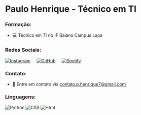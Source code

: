 # Paulo Henrique - Técnico em TI
### Formação:
- 💻 Técnico em TI no IF Baiano Campus Lapa
### Redes Sociais:
[![Instagram](folder/instagram.png)](https://www.instagram.com/upaulohen/) &nbsp; &nbsp; [![GitHub](folder/github.png)](https://github.com/paullin-code) &nbsp; &nbsp; [![Spotify](folder/spotify.png)](https://open.spotify.com/user/31lqumftxw6t6ezy7macm52xigmm?si=781a1202bf514e54)
### Contato:
- 📧 Entre em contato via contato.p.henrique7@gmail.com
### Linguagens:
![Python](folder/python.png)
![CSS](folder/css.png)
![Html](folder/html.png)

